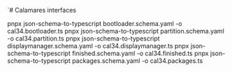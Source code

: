 `# Calamares interfaces

pnpx json-schema-to-typescript bootloader.schema.yaml -o cal34.bootloader.ts
pnpx json-schema-to-typescript partition.schema.yaml -o cal34.partition.ts
pnpx json-schema-to-typescript displaymanager.schema.yaml -o cal34.displaymanager.ts
pnpx json-schema-to-typescript finished.schema.yaml -o cal34.finished.ts
pnpx json-schema-to-typescript packages.schema.yaml -o cal34.packages.ts
